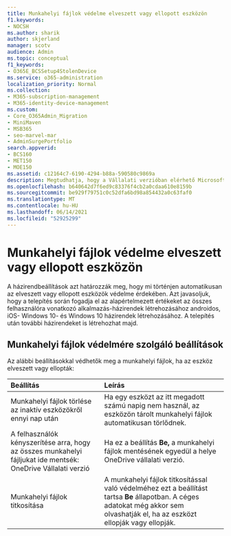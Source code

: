 ```yaml
---
title: Munkahelyi fájlok védelme elveszett vagy ellopott eszközön
f1.keywords:
- NOCSH
ms.author: sharik
author: skjerland
manager: scotv
audience: Admin
ms.topic: conceptual
f1_keywords:
- O365E_BCSSetup4StolenDevice
ms.service: o365-administration
localization_priority: Normal
ms.collection:
- M365-subscription-management
- M365-identity-device-management
ms.custom:
- Core_O365Admin_Migration
- MiniMaven
- MSB365
- seo-marvel-mar
- AdminSurgePortfolio
search.appverid:
- BCS160
- MET150
- MOE150
ms.assetid: c12164c7-6190-4294-b88a-590580c9869a
description: Megtudhatja, hogy a Vállalati verzióban elérhető Microsoft 365 hogy hogyan védheti a munkahelyi fájlokat, ha egy felhasználó eszköze elveszett vagy ellopták.
ms.openlocfilehash: b640642d7f6ed9c83376f4cb2a0cdaa610e8159b
ms.sourcegitcommit: be929f79751c0c52dfa6bd98a854432a0c63faf0
ms.translationtype: MT
ms.contentlocale: hu-HU
ms.lasthandoff: 06/14/2021
ms.locfileid: "52925299"
---
```

# <a name="protect-work-files-when-a-mobile-device-is-lost-or-stolen"></a>Munkahelyi fájlok védelme elveszett vagy ellopott eszközön

A házirendbeállítások azt határozzák meg, hogy mi történjen automatikusan az elveszett vagy ellopott eszközök védelme érdekében. Azt javasoljuk, hogy a telepítés során fogadja el az alapértelmezett értékeket az összes felhasználóra vonatkozó alkalmazás-házirendek létrehozásához androidos, iOS- Windows 10- és Windows 10 házirendek létrehozásához. A telepítés után további házirendeket is létrehozhat majd.
  
## <a name="settings-that-protect-work-files"></a>Munkahelyi fájlok védelmére szolgáló beállítások

Az alábbi beállításokkal védhetők meg a munkahelyi fájlok, ha az eszköz elveszett vagy ellopták:


|Beállítás  <br/> |Leírás  <br/> |
|:-----|:-----|
|Munkahelyi fájlok törlése az inaktív eszközökről ennyi nap után  <br/> |Ha egy eszközt az itt megadott számú napig nem használ, az eszközön tárolt munkahelyi fájlok automatikusan törlődnek.  <br/> |
|A felhasználók kényszerítése arra, hogy az összes munkahelyi fájljukat ide mentsék: OneDrive Vállalati verzió  <br/> |Ha ez a beállítás **Be,** a munkahelyi fájlok mentésének egyedül a helye OneDrive vállalati verzió.  <br/> |
|Munkahelyi fájlok titkosítása  <br/> |A munkahelyi fájlok titkosítással való védelméhez ezt a beállítást tartsa **Be** állapotban. A céges adatokat még akkor sem olvashatják el, ha az eszközt ellopják vagy ellopják.  <br/> |
   

